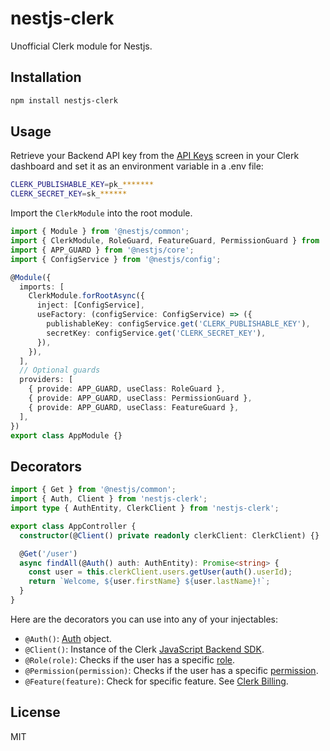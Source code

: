 # nestjs-clerk

Unofficial Clerk module for Nestjs.

## Installation

```bash
npm install nestjs-clerk
```

## Usage

Retrieve your Backend API key from the [API Keys](https://dashboard.clerk.com/last-active?path=api-keys) screen in your Clerk dashboard and set it as an environment variable in a .env file:

```sh
CLERK_PUBLISHABLE_KEY=pk_*******
CLERK_SECRET_KEY=sk_******
```

Import the `ClerkModule` into the root module.

```ts
import { Module } from '@nestjs/common';
import { ClerkModule, RoleGuard, FeatureGuard, PermissionGuard } from 'nestjs-clerk';
import { APP_GUARD } from '@nestjs/core';
import { ConfigService } from '@nestjs/config';

@Module({
  imports: [
    ClerkModule.forRootAsync({
      inject: [ConfigService],
      useFactory: (configService: ConfigService) => ({
        publishableKey: configService.get('CLERK_PUBLISHABLE_KEY'),
        secretKey: configService.get('CLERK_SECRET_KEY'),
      }),
    }),
  ],
  // Optional guards
  providers: [
    { provide: APP_GUARD, useClass: RoleGuard },
    { provide: APP_GUARD, useClass: PermissionGuard },
    { provide: APP_GUARD, useClass: FeatureGuard },
  ],
})
export class AppModule {}
```

## Decorators

```ts
import { Get } from '@nestjs/common';
import { Auth, Client } from 'nestjs-clerk';
import type { AuthEntity, ClerkClient } from 'nestjs-clerk';

export class AppController {
  constructor(@Client() private readonly clerkClient: ClerkClient) {}

  @Get('/user')
  async findAll(@Auth() auth: AuthEntity): Promise<string> {
    const user = this.clerkClient.users.getUser(auth().userId);
    return `Welcome, ${user.firstName} ${user.lastName}!`;
  }
}
```

Here are the decorators you can use into any of your injectables:

- `@Auth()`: [Auth](https://clerk.com/docs/references/backend/types/auth-object) object.
- `@Client()`: Instance of the Clerk [JavaScript Backend SDK](https://clerk.com/docs/references/backend/overview).
- `@Role(role)`: Checks if the user has a specific [role](https://clerk.com/docs/organizations/roles-permissions#roles).
- `@Permission(permission)`: Checks if the user has a specific [permission](https://clerk.com/docs/organizations/roles-permissions#permissions).
- `@Feature(feature)`: Check for specific feature. See [Clerk Billing](https://clerk.com/docs/billing/overview).

## License

MIT
